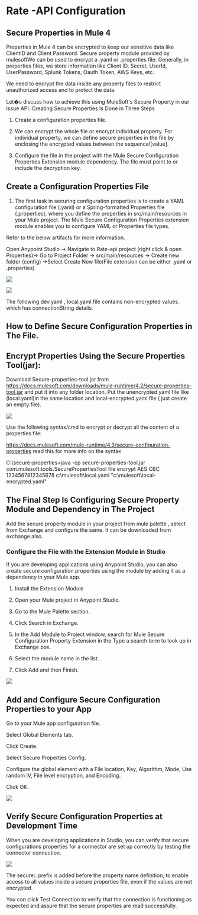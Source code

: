 ﻿# Rate -API Configuration 
## Secure Properties in Mule 4

Properties in Mule 4 can be encrypted to keep our sensitive data like ClientID and Client Password. Secure property module provided by mulesoftWe can be used to encrypt a .yaml or .properties file. Generally, in properties files, we store information like Client ID, Secret, UserId, UserPassword, Splunk Tokens, Oauth Token, AWS Keys, etc. 

We need to encrypt the data inside any property files to restrict unauthorized access and to protect the data. 

Let�s discuss how to achieve this using MuleSoft's Secure Property in our Issue API.
Creating Secure Properties Is Done in Three Steps

1. Create a configuration properties file.

2. We can encrypt the whole file or encrypt individual property. For individual property, we can define secure properties in the file by enclosing the encrypted values between the sequence![value].

3. Configure the file in the project with the Mule Secure Configuration Properties Extension module dependency. The file must point to or include the decryption key.

 ## Create a Configuration Properties File

1. The first task in securing configuration properties is to create a YAML configuration file (.yaml) or a Spring-formatted Properties file (.properties), where you define the properties in src/main/resources in your Mule project. The Mule Secure Configuration Properties extension module enables you to configure YAML or Properties file types.

Refer to the below artifacts for more information.

Open Anypoint Studio -> Navigate to Rate-api project (right click & open Properties)-> Go to Project Folder -> src/main/resources ->  Create new folder (config) ->Select Create New file(File extension can be either .yaml or .properties)


![](images/CreateYaml.gif)


![](images/ConfigurationProperties.gif)

The following dev.yaml , local.yaml file contains non-encrypted values. which has connectionString details.

 ## How to Define Secure Configuration Properties in The File.

## Encrypt Properties Using the Secure Properties Tool(jar):
Download Secure-properties-tool.jar from https://docs.mulesoft.com/downloads/mule-runtime/4.2/secure-properties-tool.jar and put it into any folder location. Put the unencrypted yaml file  like (local.yaml)in the same location and local-encrypted.yaml file ( just create an empty file).

![](images/SecureProperties-folder.GIF)

Use the following syntax/cmd to encrypt or decrypt all the content of a properties file:

https://docs.mulesoft.com/mule-runtime/4.3/secure-configuration-properties read this for more info on the syntax

C:\secure-properties>java -cp secure-properties-tool.jar com.mulesoft.tools.SecurePropertiesTool file encrypt AES CBC 1234567812345678 c:\mulesoft\local.yaml "c:\mulesoft\local-encrypted.yaml"

## The Final Step Is Configuring Secure Property Module and Dependency in The Project

Add the secure property module in your project from mule palette , select from Exchange and configure the same. It can be downloaded from exchange also.

### Configure the File with the Extension Module in Studio

If you are developing applications using Anypoint Studio, you can also create secure configuration properties using the module by adding it as a dependency in your Mule app.

1. Install the Extension Module
2. Open your Mule project in Anypoint Studio.

3. Go to the Mule Palette section.

4. Click Search in Exchange.

5. In the Add Module to Project window, search for Mule Secure Configuration Property Extension in the Type a search term to look up in Exchange box.

6. Select the module name in the list.

7. Click Add and then Finish.

![](images/secureproperties-1.gif)

## Add and Configure Secure Configuration Properties to your App
Go to your Mule app configuration file.

Select Global Elements tab.

Click Create.

Select Secure Properties Config.

Configure the global element with a File location, Key, Algorithm, Mode, Use random IV, File level encryption, and Encoding.

Click OK.


![](images/secureconfigurationverify.gif)

## Verify Secure Configuration Properties at Development Time
When you are developing applications in Studio, you can verify that secure configurations properties for a connector are set up correctly by testing the connector connection.

![](images/securemongoconnstring.gif)


The secure:: prefix is added before the property name definition, to enable access to all values inside a secure properties file, even if the values are not encrypted.

You can click Test Connection to verify that the connection is functioning as expected and assure that the secure properties are read successfully.
